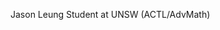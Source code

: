 Jason Leung
Student at UNSW (ACTL/AdvMath)
<!---
havnis/havnis is a ✨ special ✨ repository because its `README.md` (this file) appears on your GitHub profile.
You can click the Preview link to take a look at your changes.
--->
